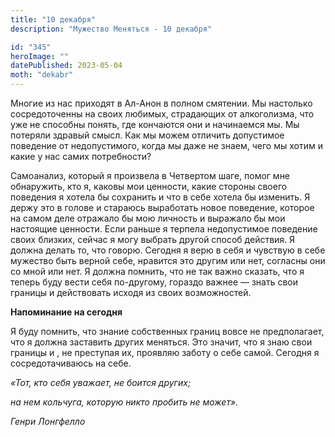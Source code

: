 ```yaml
---
title: "10 декабря"
description: "Мужество Меняться - 10 декабря"

id: "345"
heroImage: ""
datePublished: 2023-05-04
moth: "dekabr"
---
```


Многие из нас приходят в Ал-Анон в полном смятении. Мы настолько
сосредоточенны на своих любимых, страдающих от алкоголизма, что уже не
способны понять, где кончаются они и начинаемся мы. Мы потеряли здравый смысл.
Как мы можем отличить допустимое поведение от недопустимого, когда мы даже не
знаем, чего мы хотим и какие у нас самих потребности?

Самоанализ, который я произвела в Четвертом шаге, помог мне обнаружить, кто я,
каковы мои ценности, какие стороны своего поведения я хотела бы сохранить и
что в себе хотела бы изменить. Я держу это в голове и стараюсь выработать
новое поведение, которое на самом деле отражало бы мою личность и выражало бы
мои настоящие ценности. Если раньше я терпела недопустимое поведение своих
близких, сейчас я могу выбрать другой способ действия. Я должна делать то, что
говорю. Сегодня я верю в себя и чувствую в себе мужество быть верной себе,
нравится это другим или нет, согласны они со мной или нет. Я должна помнить,
что не так важно сказать, что я теперь буду вести себя по-другому, гораздо
важнее — знать свои границы и действовать исходя из своих возможностей.

**Напоминание на сегодня**

Я буду помнить, что знание собственных границ вовсе не предполагает, что я
должна заставить других меняться. Это значит, что я знаю свои границы и , не
преступая их, проявляю заботу о себе самой. Сегодня я сосредотачиваюсь на
себе.

_«Тот, кто себя уважает, не боится других;_

_на нем кольчуга, которую никто пробить не может»._

_Генри Лонгфелло_
